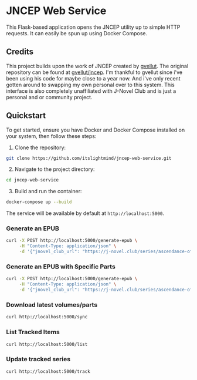 # JNCEP Web Service

This Flask-based application opens the JNCEP utility up to simple HTTP requests. It can easily be spun up using Docker Compose.

## Credits

This project builds upon the work of JNCEP created by [gvellut](https://github.com/gvellut). The original repository can be found at [gvellut/jncep](https://github.com/gvellut/jncep). I'm thankful to gvellut since i've been using his code for maybe close to a year now. And i've only recent gotten around to swapping my own personal over to this system. This interface is also completely unaffiliated with J-Novel Club and is just a personal and or community project.


## Quickstart

To get started, ensure you have Docker and Docker Compose installed on your system, then follow these steps:

1. Clone the repository:

```bash
git clone https://github.com/itslightmind/jncep-web-service.git
```

2. Navigate to the project directory:

```bash
cd jncep-web-service
```

3. Build and run the container:

```bash
docker-compose up --build
```

The service will be available by default at `http://localhost:5000`.

### Generate an EPUB

```bash
curl -X POST http://localhost:5000/generate-epub \
     -H "Content-Type: application/json" \
     -d '{"jnovel_club_url": "https://j-novel.club/series/ascendance-of-a-bookworm#volume-1"}'
```

### Generate an EPUB with Specific Parts

```bash
curl -X POST http://localhost:5000/generate-epub \
     -H "Content-Type: application/json" \
     -d '{"jnovel_club_url": "https://j-novel.club/series/ascendance-of-a-bookworm#volume-1", "parts": "1-3"}'
```

### Download latest volumes/parts

```bash
curl http://localhost:5000/sync
```

### List Tracked Items

```bash
curl http://localhost:5000/list
```

### Update tracked series

```bash
curl http://localhost:5000/track
```
